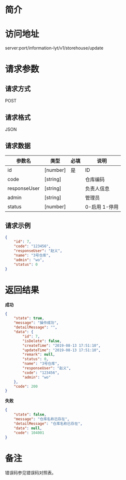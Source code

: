 # 简介

# 访问地址
server:port/information-lyt/v1/storehouse/update

# 请求参数

## 请求方式
POST

## 请求格式
JSON

## 请求数据
|参数名|类型|必填|说明|
|-|-|-|-|
|id|[number]|是|ID|
|code|[string]||仓库编码|
|responseUser|[string]||负责人信息|
|admin|[string]||管理员|
|status|[number]||0-启用 1-停用|
## 请求示例
```json
{
	"id": 7,
    "code": "123456",
    "responseUser": "赵义",
    "name": "3号仓库",
    "admin": "wo",
    "status": 0
}
```

# 返回结果
**成功**
```json
{
    "state": true,
    "message": "操作成功",
    "detailMessage": "",
    "data": {
        "id": 7,
        "isDelete": false,
        "createTime": "2019-08-13 17:51:10",
        "updateTime": "2019-08-13 17:51:10",
        "remark": null,
        "status": 0,
        "name": "3号仓库",
        "responseUser": "赵义",
        "code": "123456",
        "admin": "wo"
    },
    "code": 200
}
```

**失败**
```json
{
    "state": false,
    "message": "仓库名称已存在",
    "detailMessage": "仓库名称已存在",
    "data": null,
    "code": 104001
}
```

# 备注
错误码参见错误码对照表。